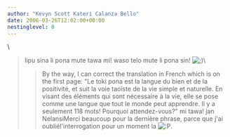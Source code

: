 ```yaml
---
author: "Kevyn Scott Kateri Calanza Bello"
date: 2006-03-26T12:02:00+00:00
nestinglevel: 0
---
```

\
> lipu sina li pona mute tawa mi! waso telo mute li pona sin! ![;)](images/smilies/icon_e_wink.gif "Wink")\
>> By the way, I can correct the translation in French which is on the
> first page:
> "Le toki pona est la langue du bien et de la positivité, et suit la
> voie taoïste de la vie simple et naturelle. En visant des éléments
> qui sont nécessaire à la vie, elle se pose comme une langue que tout
> le monde peut apprendre. Il y a seulement 118 mots! Pourquoi
> attendez-vous?"
>> mi tawa!
>> jan NelansiMerci beaucoup pour la dernière phrase, parce que j'ai oubliél'interrogation pour un moment la ![:P](images/smilies/icon_razz.gif "Razz").